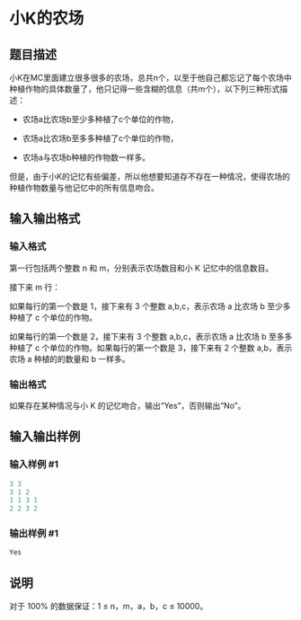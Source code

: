 # 小K的农场

## 题目描述

小K在MC里面建立很多很多的农场，总共n个，以至于他自己都忘记了每个农场中种植作物的具体数量了，他只记得一些含糊的信息（共m个），以下列三种形式描述：

- 农场a比农场b至少多种植了c个单位的作物，

- 农场a比农场b至多多种植了c个单位的作物，

- 农场a与农场b种植的作物数一样多。

但是，由于小K的记忆有些偏差，所以他想要知道存不存在一种情况，使得农场的种植作物数量与他记忆中的所有信息吻合。

## 输入输出格式

### 输入格式

第一行包括两个整数 n 和 m，分别表示农场数目和小 K 记忆中的信息数目。

接下来 m 行：

如果每行的第一个数是 1，接下来有 3 个整数 a,b,c，表示农场 a 比农场 b 至少多种植了 c 个单位的作物。

如果每行的第一个数是 2，接下来有 3 个整数 a,b,c，表示农场 a 比农场 b 至多多种植了 c 个单位的作物。如果每行的第一个数是 3，接下来有 2 个整数 a,b，表示农场 a 种植的的数量和 b 一样多。

### 输出格式

如果存在某种情况与小 K 的记忆吻合，输出“Yes”，否则输出“No”。

## 输入输出样例

### 输入样例 #1

```cpp
3 3
3 1 2
1 1 3 1
2 2 3 2

```
### 输出样例 #1

```cpp
Yes

```
## 说明

对于 100% 的数据保证：1 ≤ n，m，a，b，c ≤ 10000。

